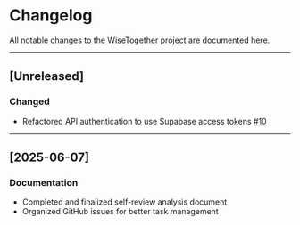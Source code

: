 # Changelog

All notable changes to the WiseTogether project are documented here.

---

## [Unreleased]

### Changed
- Refactored API authentication to use Supabase access tokens [#10](https://github.com/WiseTogether/wisetogether-web/issues/10)

---

## [2025-06-07]

### Documentation
- Completed and finalized self-review analysis document
- Organized GitHub issues for better task management
